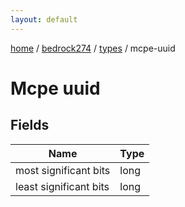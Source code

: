 ```yaml
---
layout: default
---
```


[home](/)  /  [bedrock274](/protocol/bedrock274)  /  [types](/protocol/bedrock274/types)  /  mcpe-uuid

# Mcpe uuid

## Fields

Name | Type
---|---
most significant bits | long
least significant bits | long
